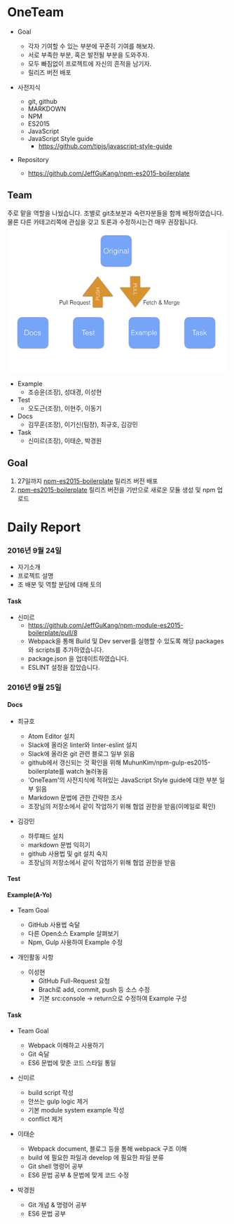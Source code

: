 # OneTeam
- Goal
	- 각자 기여할 수 있는 부분에 꾸준히 기여를 해보자.
	- 서로 부족한 부분, 혹은 발전될 부분을 도와주자.
	- 모두 빠짐없이 프로젝트에 자신의 흔적을 남기자.
	- 릴리즈 버전 배포
- 사전지식
 	- git, github
	- MARKDOWN
	- NPM
	- ES2015
	- JavaScript
	- JavaScript Style guide
		- https://github.com/tipjs/javascript-style-guide

- Repository
	- https://github.com/JeffGuKang/npm-es2015-boilerplate

## Team

주로 맡을 역할을 나눴습니다. 조별로 git초보분과 숙련자분들을 함께 배정하였습니다.
물론 다른 카테고리쪽에 관심을 갖고 토론과 수정하시는건 매우 권장됩니다.
![team structure](./teamstructure.png)
- Example
	- 조승윤(조장), 성대경, 이성현
- Test
	- 오도근(조장), 이현주, 이동기
- Docs
	- 김무훈(조장), 이기신(팀장), 최규호, 김강민
- Task
	- 신미르(조장), 이태순, 박경원

## Goal
1. 27일까지 [npm-es2015-boilerplate](https://github.com/JeffGuKang/npm-es2015-boilerplate) 릴리즈 버전 배포
2. [npm-es2015-boilerplate](https://github.com/JeffGuKang/npm-es2015-boilerplate) 릴리즈 버전을 기반으로 새로운 모듈 생성 및 npm 업로드


# Daily Report

### 2016년 9월 24일
- 자기소개
- 프로젝트 설명
- 조 배분 및 역할 분담에 대해 토의

#### Task


- 신미르
	- https://github.com/JeffGuKang/npm-module-es2015-boilerplate/pull/8
	- Webpack을 통해 Build 및 Dev server를 실행할 수 있도록 해당 packages와 scripts를 추가하였습니다.
	- package.json 을 업데이트하였습니다.
	- ESLINT 설정을 잡았습니다.

### 2016년 9월 25일
#### Docs
- 최규호
	- Atom Editor 설치
	- Slack에 올라온 linter와 linter-eslint 설치
	- Slack에 올라온 git 관련 블로그 일부 읽음
	- github에서 갱신되는 것 확인을 위해 MuhunKim/npm-gulp-es2015-boilerplate를 watch 눌러놓음
	- 'OneTeam'의 사전지식에 적혀있는 JavaScript Style guide에 대한 부분 일부 읽음
	- Markdown 문법에 관한 간략한 조사
	- 조장님의 저장소에서 같이 작업하기 위해 협업 권한을 받음(이메일로 확인)


- 김강민
	- 하루패드 설치
	- markdown 문법 익히기
	- github 사용법 및 git 설치 숙지
	- 조장님의 저장소에서 같이 작업하기 위해 협업 권한을 받음
#### Test

#### Example(A-Yo)
- Team Goal
	- GitHub 사용법 숙달
	- 다른 Open소스 Example 살펴보기
	- Npm, Gulp 사용하여 Example 수정

- 개인활동 사항
	- 이성현
		- GitHub Full-Request 요청
		- Brach로 add, commit, push 등 소스 수정
		- 기본 src:console -> return으로 수정하여 Example 구성

#### Task

- Team Goal
	- Webpack 이해하고 사용하기
	- Git 숙달
	- ES6 문법에 맞춘 코드 스타일 통일

- 신미르
	- build script 작성
	- 안쓰는 gulp logic 제거
	- 기본 module system example 작성
	- conflict 제거

- 이태순
	- Webpack document, 블로그 등을 통해 webpack 구조 이해
	- build 에 필요한 파일과 develop 에 필요한 파일 분류
	- Git shell 명령어 공부
	- ES6 문법 공부 & 문법에 맞게 코드 수정

- 박경원
	- Git 개념 & 명령어 공부
	- ES6 문법 공부